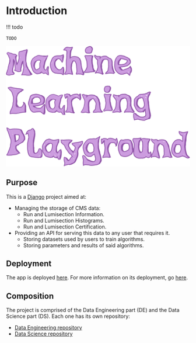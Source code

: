 # Introduction

!!! todo

	TODO
	
![MLP logo](img/mlp_logo.png)

## Purpose

This is a [Django](../general/django/overview.md) project aimed at:

- Managing the storage of CMS data:
	- Run and Lumisection Information.
	- Run and Lumisection Histograms.
	- Run and Lumisection Certification.
- Providing an API for serving this data to any user that requires it.
	- Storing datasets used by users to train algorithms.
	- Storing parameters and results of said algorithms.
   
## Deployment

The app is deployed [here](https://ml4dqm-playground.web.cern.ch/).
For more information on its deployment, go [here](deploying/deployments.md).

## Composition

The project is comprised of the Data Engineering part (DE) and
the Data Science part (DS). Each one has its own repository:

* [Data Engineering repository](https://github.com/cmstrackerdpg/mlplayground)
* [Data Science repository](https://github.com/XavierAtCERN/dqm-playground-ds/)
